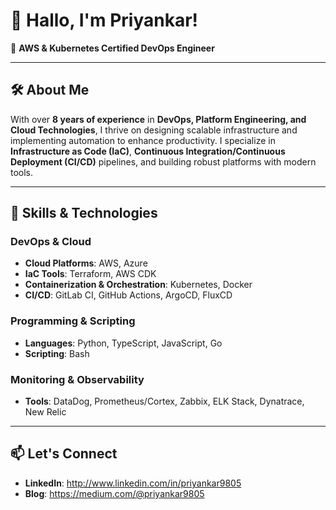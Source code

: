 # 👋 Hallo, I'm Priyankar!

🚀 **AWS & Kubernetes Certified DevOps Engineer**

---

## 🛠️ About Me
With over **8 years of experience** in **DevOps, Platform Engineering, and Cloud Technologies**, I thrive on designing scalable infrastructure and implementing automation to enhance productivity. I specialize in **Infrastructure as Code (IaC)**, **Continuous Integration/Continuous Deployment (CI/CD)** pipelines, and building robust platforms with modern tools.

---

## 🌟 Skills & Technologies
### **DevOps & Cloud**
- **Cloud Platforms**: AWS, Azure  
- **IaC Tools**: Terraform, AWS CDK  
- **Containerization & Orchestration**: Kubernetes, Docker 
- **CI/CD**: GitLab CI, GitHub Actions, ArgoCD, FluxCD 

### **Programming & Scripting**
- **Languages**: Python, TypeScript, JavaScript, Go  
- **Scripting**: Bash  

### **Monitoring & Observability**
- **Tools**: DataDog, Prometheus/Cortex, Zabbix, ELK Stack, Dynatrace, New Relic  

---

## 📫 Let's Connect
- **LinkedIn**: http://www.linkedin.com/in/priyankar9805
- **Blog**: https://medium.com/@priyankar9805

